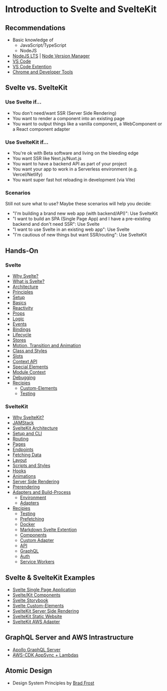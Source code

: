 # Introduction to Svelte and SvelteKit

## Recommendations

- Basic knowledge of
  - JavaScript/TypeScript
  - NodeJS
- [NodeJS LTS](https://nodejs.org/en/download/) | [Node Version Manager](https://nvm.sh)
- [VS Code](https://code.visualstudio.com/download)
- [VS Code Extention](https://marketplace.visualstudio.com/items?itemName=svelte.svelte-vscode)
- [Chrome and Developer Tools](https://chrome.google.com/webstore/detail/svelte-devtools/ckolcbmkjpjmangdbmnkpjigpkddpogn)

## Svelte vs. SvelteKit

### Use Svelte if...

- You don't need/want SSR (Server Side Rendering)
- You want to render a component into an existing page
- You want to output things like a vanilla component, a WebComponent or a React component adapter

### Use SvelteKit if...

- You're ok with Beta software and living on the bleeding edge
- You want SSR like Next.js/Nuxt.js
- You want to have a backend API as part of your project
- You want your app to work in a Serverless environment (e.g. Vercel/Netlify)
- You want super fast hot reloading in development (via Vite)

### Scenarios

Still not sure what to use? Maybe these scenarios will help you decide:

- "I'm building a brand new web app (with backend/API)": Use SvelteKit
- "I want to build an SPA (Single Page App) and I have a pre-existing backend and don't need SSR": Use Svelte
- "I want to use Svelte in an existing web app": Use Svelte
- "I'm cautious of new things but want SSR/routing": Use SvelteKit

## Hands-On

### Svelte

- [Why Svelte?](docs-svelte/intro.md)
- [What is Svelte?](docs-svelte/svelte.md)
- [Architecture](docs-svelte/architecture.md)
- [Principles](docs-svelte/principles.md)
- [Setup](docs-svelte/setup-cli.md)
- [Basics](docs-svelte/basics.md)
- [Reactivity](docs-svelte/reactivity.md)
- [Props](docs-svelte/props.md)
- [Logic](docs-svelte/logic.md)
- [Events](docs-svelte/events.md)
- [Bindings](docs-svelte/bindings.md)
- [Lifecycle](docs-svelte/lifecycle.md)
- [Stores](docs-svelte/stores.md)
- [Motion, Transition and Animation](docs-svelte/motion-transition-animation.md)
- [Class and Styles](docs-svelte/class-styles.md)
- [Slots](docs-svelte/slots.md)
- [Context API](docs-svelte/context-api.md)
- [Special Elements](docs-svelte/special-elements.md)
- [Module Context](docs-svelte/module-context.md)
- [Debugging](docs-svelte/debugging.md)
- [Recipies](docs-svelte/recipies.md)
  - [Custom-Elements](docs-svelte/recipies-custom-elements.md)
  - [Testing](docs-svelte/recipies-testing.md)

### SvelteKit

- [Why SvelteKit?](docs-sveltekit/intro.md)
- [JAMStack](docs-sveltekit/jamstack-architecture.md)
- [SvelteKit Architecture](docs-sveltekit/architecture.md)
- [Setup and CLI](docs-sveltekit/setup-cli.md)
- [Routing](docs-sveltekit/routing.md)
- [Pages](docs-sveltekit/pages.md)
- [Endpoints](docs-sveltekit/endpoints.md)
- [Fetching Data](docs-sveltekit/data-fetching.md)
- [Layout](docs-sveltekit/layout.md)
- [Scripts and Styles](docs-sveltekit/scripts-styles.md)
- [Hooks](docs-sveltekit/hooks.md)
- [Animations](docs-sveltekit/animations.md)
- [Server Side Rendering](docs-sveltekit/server-side-rendering.md)
- [Prerendering](docs-sveltekit/prerendering.md)
- [Adapters and Build-Process](docs-sveltekit/build.md)
  - [Environment](docs-sveltekit/build-environment.md) 
  - [Adapters](docs-sveltekit/build-adapters.md)
- [Recipies](docs-sveltekit/recipies.md)
  - [Testing](docs-sveltekit/recipies-testing.md)
  - [Prefetching](docs-sveltekit/recipies-prefetching.md)
  - [Docker](docs-sveltekit/recipies-docker.md)
  - [Markdown Svelte Extention](docs-sveltekit/recipies-mdsvex.md)
  - [Components](docs-sveltekit/recipies-components.md) 
  - [Custom Adapter](docs-sveltekit/recipies-custom-adapter.md)
  - [API](docs-sveltekit/recipies-api.md)
  - [GraphQL](docs-sveltekit/recipies-graphql.md)  
  - [Auth](docs-sveltekit/recipies-auth.md)
  - [Service Workers](docs-sveltekit/recipies-service-worker.md)

## Svelte & SvelteKit Examples

- [Svelte Single Page Application](examples/svelte-spa/README.md)
- [Svelte/Kit Components](examples/svelte-components/README.md)
- [Svelte Storybook](examples/svelte-storybook/README.md)
- [Svelte Custom-Elements](examples/svelte-custom-elements/README.md)
- [SvelteKit Server Side Rendering](examples/sveltekit-ssr/README.md)
- [SvelteKit Static Website](examples/sveltekit-static-website/README.md)
- [SvelteKit AWS Adapter](examples/sveltekit-aws/README.md)

## GraphQL Server and AWS Intrastructure

- [Apollo GraphQL Server](examples/graphql-server/packages/local-server/README.md)
- [AWS-CDK AppSync + Lambdas](examples/graphql-server/packages/aws-infrastructure/README.md)

## Atomic Design

- Design System Principles by [Brad Frost](https://atomicdesign.bradfrost.com/)